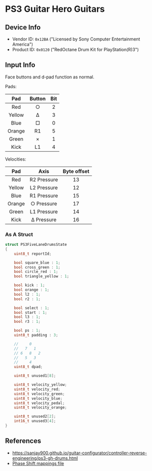 # PS3 Guitar Hero Guitars

## Device Info

- Vendor ID: `0x12BA` ("Licensed by Sony Computer Entertainment America")
- Product ID: `0x0120` ("RedOctane Drum Kit for PlayStation(R)3")

## Input Info

Face buttons and d-pad function as normal.

Pads:

| Pad    | Button | Bit |
| :-:    | :----: | :-: |
| Red    | ○      | 2   |
| Yellow | Δ      | 3   |
| Blue   | □      | 0   |
| Orange | R1     | 5   |
| Green  | ×      | 1   |
| Kick   | L1     | 4   |

Velocities:

| Pad    | Axis        | Byte offset |
| :-:    | :--:        | :---------: |
| Red    | R2 Pressure | 13          |
| Yellow | L2 Pressure | 12          |
| Blue   | R1 Pressure | 15          |
| Orange | ○ Pressure  | 17          |
| Green  | L1 Pressure | 14          |
| Kick   | Δ Pressure  | 16          |

### As A Struct

```c
struct PS3FiveLaneDrumsState
{
    uint8_t reportId;

    bool square_blue : 1;
    bool cross_green : 1;
    bool circle_red : 1;
    bool triangle_yellow : 1;

    bool kick : 1;
    bool orange : 1;
    bool l2 : 1;
    bool r2 : 1;

    bool select : 1;
    bool start : 1;
    bool l3 : 1;
    bool r3 : 1;

    bool ps : 1;
    uint8_t padding : 3;

    //     0
    //   7   1
    // 6   8   2
    //   5   3
    //     4
    uint8_t dpad;

    uint8_t unused1[8];

    uint8_t velocity_yellow;
    uint8_t velocity_red;
    uint8_t velocity_green;
    uint8_t velocity_blue;
    uint8_t velocity_pedal;
    uint8_t velocity_orange;

    uint8_t unused2[2];
    int16_t unused3[4];
}
```

## References

- https://sanjay900.github.io/guitar-configurator/controller-reverse-engineering/ps3-gh-drums.html
- [Phase Shift mappings file](../../Other/device_list.json)
